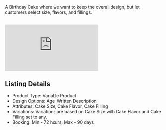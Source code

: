 A Birthday Cake where we want to keep the overall design, but let customers select size, flavors, and fillings.

<br>
<section class="video widescreen">
<iframe src="https://www.youtube.com/embed/KDrj9wSncaY?start=212" allow="accelerometer; autoplay; clipboard-write; encrypted-media; gyroscope; picture-in-picture" allowfullscreen="" frameborder="0">
<br>
<br>
fasdf<br>
Cariable<br>
<br>
asdflkjasdflkja
</iframe>
</section>

## Listing Details
- Product Type: Variable Product
- Design Options: Age, Written Description
- Attributes: Cake Size, Cake Flavor, Cake Filling
- Variations: Variations are based on Cake Size with Cake Flavor and Cake Filling set to any.
- Booking: Min - 72 hours, Max - 90 days

